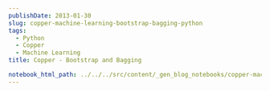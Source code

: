 ```yaml
---
publishDate: 2013-01-30
slug: copper-machine-learning-bootstrap-bagging-python
tags:
  - Python
  - Copper
  - Machine Learning
title: Copper - Bootstrap and Bagging

notebook_html_path: ../../../src/content/_gen_blog_notebooks/copper-machine-learning-bootstrap-bagging-python.html
---
```

